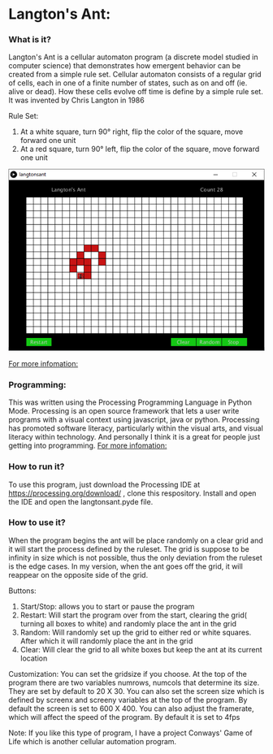 
# Langton's Ant:

### What is it?
Langton's Ant is a cellular automaton program (a discrete model studied in computer science) that demonstrates how emergent behavior can be 
created from a simple rule set.  Cellular automaton consists of a regular grid of cells, each in one of a finite number of states, 
such as on and off (ie. alive or dead).  How these cells evolve off time is define by a simple rule set.  It was invented by Chris Langton in 1986

Rule Set:
1. At a white square, turn 90° right, flip the color of the square, move forward one unit
2. At a red square, turn 90° left, flip the color of the square, move forward one unit

![Alt text](https://github.com/mmgrant73/langtonsant/blob/master/langtonsant.png?raw=true "Image-RevealBox")

[For more infomation:](https://en.wikipedia.org/wiki/Langton%27s_ant) 

### Programming:
This was written using the Processing Programming Language in Python Mode.  Processing is an open source framework that lets a user write programs 
with a visual context using javascript, java or python.  Processing has promoted software literacy, particularly within the visual arts, and 
visual literacy within technology.  And personally I think it is a great for people just getting into programming. 
[For more infomation:](https://processing.org/) 

### How to run it?
To use this program, just download the Processing IDE at https://processing.org/download/ , clone this respository.  Install and open the IDE and open 
the langtonsant.pyde file.

### How to use it?
When the program begins the ant will be place randomly on a clear grid and it will start the process defined by the ruleset.  The grid is suppose to
be infinity in size which is not possible, thus the only deviation from the ruleset is the edge cases.  In my version, when the ant goes off the 
grid, it will reappear on the opposite side of the grid.

Buttons:
1. Start/Stop: allows you to start or pause the program
2. Restart: Will start the program over from the start, clearing the grid( turning all boxes to white) and randomly place the ant in the grid
3. Random: Will randomly set up the grid to either red or white squares.  After which it will randomly place the ant in the grid
4. Clear: Will clear the grid to all white boxes but keep the ant at its current location

Customization:
You can set the gridsize if you choose.  At the top of the program there are two variables numrows, numcols that determine its size.  They are set by 
default to 20 X 30.  You can also set the screen size which is defined by screenx and screeny variables at the top of the program.  By default the screen
is set to 600 X 400.  You can also adjust the framerate, which will affect the speed of the program.  By default it is set to 4fps

Note: If you like this type of program, I have a project Conways' Game of Life which is another cellular automation program.
